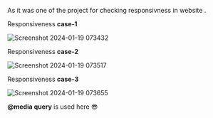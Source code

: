 As it was one of the project for checking responsivness in website .

Responsiveness **case-1**

![Screenshot 2024-01-19 073432](https://github.com/sarthak576/indexs/assets/71909953/b6a04aaf-429e-4f85-8ebe-56bfd3b8e22c)


Responsiveness **case-2**

![Screenshot 2024-01-19 073517](https://github.com/sarthak576/indexs/assets/71909953/574fe282-e156-421b-8be7-a1e7e775acda)


Responsiveness **case-3**



![Screenshot 2024-01-19 073655](https://github.com/sarthak576/indexs/assets/71909953/84c807d7-65dd-4682-beac-132885c586f7)


**@media query** is used here 😎
